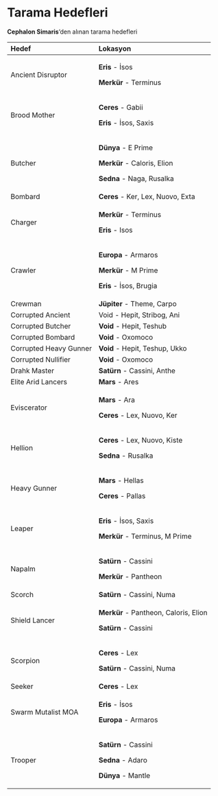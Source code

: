 # Tarama Hedefleri

**Cephalon Simaris**‘den alınan tarama hedefleri

<table>
  <thead>
    <tr>
      <th style="text-align:left">Hedef</th>
      <th style="text-align:left">Lokasyon</th>
    </tr>
  </thead>
  <tbody>
    <tr>
      <td style="text-align:left">Ancient Disruptor</td>
      <td style="text-align:left">
        <p><b>Eris</b> - &#x130;sos</p>
        <p><b>Merk&#xFC;r</b> - Terminus</p>
      </td>
    </tr>
    <tr>
      <td style="text-align:left">Brood Mother</td>
      <td style="text-align:left">
        <p><b>Ceres</b> - Gabii</p>
        <p><b>Eris</b> - &#x130;sos, Saxis</p>
      </td>
    </tr>
    <tr>
      <td style="text-align:left">Butcher</td>
      <td style="text-align:left">
        <p><b>D&#xFC;nya</b> - E Prime</p>
        <p><b>Merk&#xFC;r</b> - Caloris, Elion</p>
        <p><b>Sedna</b> - Naga, Rusalka</p>
      </td>
    </tr>
    <tr>
      <td style="text-align:left">Bombard</td>
      <td style="text-align:left"><b>Ceres</b> - Ker, Lex, Nuovo, Exta</td>
    </tr>
    <tr>
      <td style="text-align:left">Charger</td>
      <td style="text-align:left">
        <p><b>Merk&#xFC;r</b> - Terminus</p>
        <p><b>Eris</b> - Isos</p>
      </td>
    </tr>
    <tr>
      <td style="text-align:left">Crawler</td>
      <td style="text-align:left">
        <p><b>Europa</b> - Armaros</p>
        <p><b>Merk&#xFC;r</b> - M Prime</p>
        <p><b>Eris</b> - &#x130;sos, Brugia</p>
      </td>
    </tr>
    <tr>
      <td style="text-align:left">Crewman</td>
      <td style="text-align:left"><b>J&#xFC;piter</b> - Theme, Carpo</td>
    </tr>
    <tr>
      <td style="text-align:left">Corrupted Ancient</td>
      <td style="text-align:left">Void - Hepit, Stribog, Ani</td>
    </tr>
    <tr>
      <td style="text-align:left">Corrupted Butcher</td>
      <td style="text-align:left"><b>Void</b> - Hepit, Teshub</td>
    </tr>
    <tr>
      <td style="text-align:left">Corrupted Bombard</td>
      <td style="text-align:left"><b>Void</b> - Oxomoco</td>
    </tr>
    <tr>
      <td style="text-align:left">Corrupted Heavy Gunner</td>
      <td style="text-align:left"><b>Void</b> - Hepit, Teshup, Ukko</td>
    </tr>
    <tr>
      <td style="text-align:left">Corrupted Nullifier</td>
      <td style="text-align:left"><b>Void</b> - Oxomoco</td>
    </tr>
    <tr>
      <td style="text-align:left">Drahk Master</td>
      <td style="text-align:left"><b>Sat&#xFC;rn</b> - Cassini, Anthe</td>
    </tr>
    <tr>
      <td style="text-align:left">Elite Arid Lancers</td>
      <td style="text-align:left"><b>Mars</b> - Ares</td>
    </tr>
    <tr>
      <td style="text-align:left">Eviscerator</td>
      <td style="text-align:left">
        <p><b>Mars</b> - Ara</p>
        <p><b>Ceres</b> - Lex, Nuovo, Ker</p>
      </td>
    </tr>
    <tr>
      <td style="text-align:left">Hellion</td>
      <td style="text-align:left">
        <p><b>Ceres</b> - Lex, Nuovo, Kiste</p>
        <p><b>Sedna</b> - Rusalka</p>
      </td>
    </tr>
    <tr>
      <td style="text-align:left">Heavy Gunner</td>
      <td style="text-align:left">
        <p><b>Mars</b> - Hellas</p>
        <p><b>Ceres</b> - Pallas</p>
      </td>
    </tr>
    <tr>
      <td style="text-align:left">Leaper</td>
      <td style="text-align:left">
        <p><b>Eris</b> - &#x130;sos, Saxis</p>
        <p><b>Merk&#xFC;r</b> - Terminus, M Prime</p>
      </td>
    </tr>
    <tr>
      <td style="text-align:left">Napalm</td>
      <td style="text-align:left">
        <p><b>Sat&#xFC;rn</b> - Cassini</p>
        <p><b>Merk&#xFC;r</b> - Pantheon</p>
      </td>
    </tr>
    <tr>
      <td style="text-align:left">Scorch</td>
      <td style="text-align:left"><b>Sat&#xFC;rn</b> - Cassini, Numa</td>
    </tr>
    <tr>
      <td style="text-align:left">Shield Lancer</td>
      <td style="text-align:left">
        <p><b>Merk&#xFC;r</b> - Pantheon, Caloris, Elion</p>
        <p><b>Sat&#xFC;rn</b> - Cassini</p>
      </td>
    </tr>
    <tr>
      <td style="text-align:left">Scorpion</td>
      <td style="text-align:left">
        <p><b>Ceres</b> - Lex</p>
        <p><b>Sat&#xFC;rn</b> - Cassini, Numa</p>
      </td>
    </tr>
    <tr>
      <td style="text-align:left">Seeker</td>
      <td style="text-align:left"><b>Ceres</b> - Lex</td>
    </tr>
    <tr>
      <td style="text-align:left">Swarm Mutalist MOA</td>
      <td style="text-align:left">
        <p><b>Eris</b> - &#x130;sos</p>
        <p><b>Europa</b> - Armaros</p>
      </td>
    </tr>
    <tr>
      <td style="text-align:left">Trooper</td>
      <td style="text-align:left">
        <p><b>Sat&#xFC;rn</b> - Cassini</p>
        <p><b>Sedna</b> - Adaro</p>
        <p><b>D&#xFC;nya</b> - Mantle</p>
      </td>
    </tr>
  </tbody>
</table>